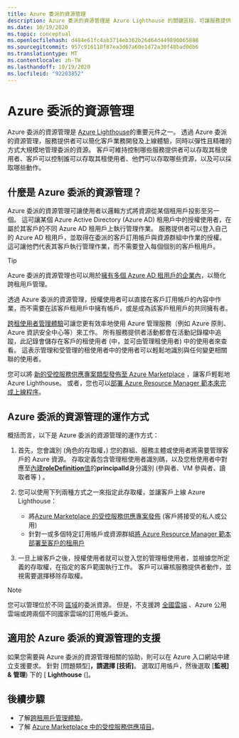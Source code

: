 ```yaml
---
title: Azure 委派的資源管理
description: Azure 委派的資源管理是 Azure Lighthouse 的關鍵區段，可讓服務提供者以靈活性和精確度大規模管理委派的資源。
ms.date: 10/19/2020
ms.topic: conceptual
ms.openlocfilehash: d484e61fc4ab3714eb362b26d64d449890065888
ms.sourcegitcommit: 957c916118f87ea3d67a60e1d72a30f48bad0db6
ms.translationtype: MT
ms.contentlocale: zh-TW
ms.lasthandoff: 10/19/2020
ms.locfileid: "92203852"
---
```

# <a name="azure-delegated-resource-management"></a>Azure 委派的資源管理

Azure 委派的資源管理是 [Azure Lighthouse](../overview.md)的重要元件之一。 透過 Azure 委派的資源管理，服務提供者可以簡化客戶業務開發及上線體驗，同時以彈性且精確的方式大規模地管理委派的資源。 客戶可維持控制哪些服務提供者可以存取其租使用者、客戶可以控制誰可以存取其租使用者、他們可以存取哪些資源，以及可以採取哪些動作。

## <a name="what-is-azure-delegated-resource-management"></a>什麼是 Azure 委派的資源管理？

Azure 委派的資源管理可讓使用者以邏輯方式將資源從某個租用戶投影至另一個。 這可讓某個 Azure Active Directory (Azure AD) 租用戶中的授權使用者，在屬於其客戶的不同 Azure AD 租用戶上執行管理作業。 服務提供者可以登入自己的 Azure AD 租用戶，並取得在委派的客戶訂用帳戶與資源群組中作業的授權。 這可讓他們代表其客戶執行管理作業，而不需要登入每個個別的客戶租用戶。

> [!TIP]
> Azure 委派的資源管理也可以用於[擁有多個 Azure AD 租用戶的企業內](enterprise.md)，以簡化跨租用戶管理。

透過 Azure 委派的資源管理，授權使用者可以直接在客戶訂用帳戶的內容中作業，而不需要在該客戶租用戶中擁有帳戶，或是成為該客戶租用戶的共同擁有者。

[跨租使用者管理體驗](cross-tenant-management-experience.md)可讓您更有效率地使用 Azure 管理服務（例如 Azure 原則、Azure 資訊安全中心等）來工作。 所有服務提供者活動都會在活動記錄檔中追蹤，此記錄會儲存在客戶的租使用者 (中，並可由管理租使用者) 中的使用者來查看。 這表示管理和受管理的租使用者中的使用者可以輕鬆地識別與任何變更相關聯的使用者。

您可以將 [新的受控服務供應專案類型發佈至 Azure Marketplace](../how-to/publish-managed-services-offers.md) ，讓客戶輕鬆地 Azure Lighthouse。 或者，您也可以[部署 Azure Resource Manager 範本來完成上線程序](../how-to/onboard-customer.md)。

## <a name="how-azure-delegated-resource-management-works"></a>Azure 委派的資源管理的運作方式

概括而言，以下是 Azure 委派的資源管理的運作方式：

1. 首先，您會識別 (角色的存取權，) 您的群組、服務主體或使用者將需要管理客戶的 Azure 資源。 存取定義包含管理租使用者識別碼，以及您租使用者中對應至[內建**roleDefinition**值](../../role-based-access-control/built-in-roles.md)的**principalId**身分識別 (參與者、VM 參與者、讀取者等 ) 。
2. 您可以使用下列兩種方式之一來指定此存取權，並讓客戶上線 Azure Lighthouse：
   - 將[Azure Marketplace 的受控服務供應專案發佈](../how-to/publish-managed-services-offers.md) (客戶將接受的私人或公用) 
   - 針對一或多個特定訂用帳戶或資源群組[將 Azure Resource Manager 範本部署至客戶的租用戶](../how-to/onboard-customer.md)

3. 一旦上線客戶之後，授權使用者就可以登入您的管理租使用者，並根據您所定義的存取權，在指定的客戶範圍執行工作。 客戶可以審核服務提供者動作，並視需要選擇移除存取權。

> [!NOTE]
> 您可以管理位於不同 [區域](../../availability-zones/az-overview.md#regions)的委派資源。 但是，不支援跨 [全國雲端](../../active-directory/develop/authentication-national-cloud.md) 、Azure 公用雲端或跨兩個不同國家雲端的訂用帳戶委派。

## <a name="support-for-azure-delegated-resource-management"></a>適用於 Azure 委派的資源管理的支援

如果您需要與 Azure 委派的資源管理相關的協助，則可以在 Azure 入口網站中建立支援要求。 針對 [問題類型]****，請選擇 [技術]****。 選取訂用帳戶，然後選取 [**監視] & 管理**) 下的 [ **Lighthouse** (]。

## <a name="next-steps"></a>後續步驟

- 了解[跨租用戶管理體驗](cross-tenant-management-experience.md)。
- 了解 [Azure Marketplace 中的受控服務供應項目](managed-services-offers.md)。
